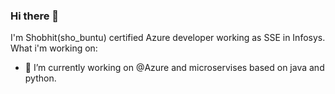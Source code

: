 ### Hi there 👋
I'm Shobhit(sho_buntu) certified Azure developer working as SSE in Infosys.
What i'm working on:

- 🔭 I’m currently working on @Azure and microservises based on java and python.
